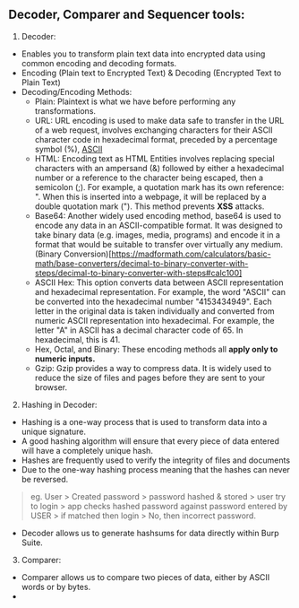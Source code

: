 ## Decoder, Comparer and Sequencer tools:

1. Decoder:
- Enables you to transform plain text data into encrypted data using common encoding and decoding formats.
- Encoding (Plain text to Encrypted Text) & Decoding (Encrypted Text to Plain Text)
- Decoding/Encoding Methods:
   - Plain: Plaintext is what we have before performing any transformations.
   - URL: URL encoding is used to make data safe to transfer in the URL of a web request, involves exchanging characters for their ASCII character code in hexadecimal format, preceded by a percentage symbol (%), [ASCII](https://www.asciitable.com/)
   - HTML: Encoding text as HTML Entities involves replacing special characters with an ampersand (&) followed by either a hexadecimal number or a reference to the character being escaped, then a semicolon (;). For example, a quotation mark has its own reference: &quot;. When this is inserted into a webpage, it will be replaced by a double quotation mark ("). This method prevents **XSS** attacks.
  - Base64: Another widely used encoding method, base64 is used to encode any data in an ASCII-compatible format. It was designed to take binary data (e.g. images, media, programs) and encode it in a format that would be suitable to transfer over virtually any medium. (Binary Conversion)[https://madformath.com/calculators/basic-math/base-converters/decimal-to-binary-converter-with-steps/decimal-to-binary-converter-with-steps#calc100]
  - ASCII Hex: This option converts data between ASCII representation and hexadecimal representation. For example, the word "ASCII" can be converted into the hexadecimal number "4153434949". Each letter in the original data is taken individually and converted from numeric ASCII representation into hexadecimal. For example, the letter "A" in ASCII has a decimal character code of 65. In hexadecimal, this is 41.
  - Hex, Octal, and Binary: These encoding methods all **apply only to numeric inputs.**
  - Gzip: Gzip provides a way to compress data. It is widely used to reduce the size of files and pages before they are sent to your browser. 
 
 
2. Hashing in Decoder:
- Hashing is a one-way process that is used to transform data into a unique signature.
- A good hashing algorithm will ensure that every piece of data entered will have a completely unique hash.
- Hashes are frequently used to verify the integrity of files and documents
- Due to the one-way hashing process meaning that the hashes can never be reversed.
> eg. User > Created password > password hashed & stored > user try to login > app checks hashed password against password entered by USER > if matched then login > No, then incorrect password.

- Decoder allows us to generate hashsums for data directly within Burp Suite.

3. Comparer: 
- Comparer allows us to compare two pieces of data, either by ASCII words or by bytes.
- 
